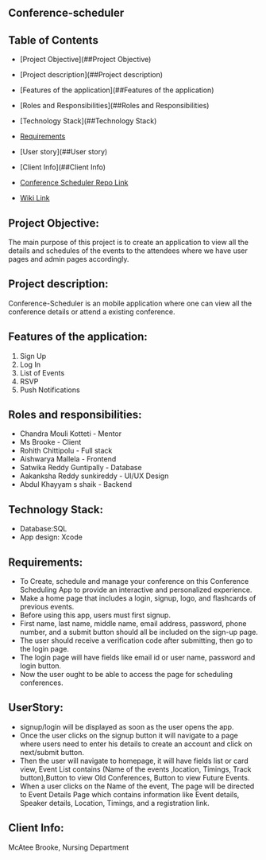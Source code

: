 ## Conference-scheduler

## Table of Contents

* [Project Objective](##Project Objective)

* [Project description](##Project description)

* [Features of the application](##Features of the application)

* [Roles and Responsibilities](##Roles and Responsibilities)

* [Technology Stack](##Technology Stack)

* [Requirements](##Requirements)

* [User story](##User story)

* [Client Info](##Client Info)

* [Conference Scheduler Repo Link](https://github.com/Rohith-Chittipolu/Conference-scheduler)

* [Wiki Link](https://github.com/Rohith-Chittipolu/Conference-scheduler/wiki/Wiki-Home-Page)

## Project Objective: <a name="Project Objective"></a>
The main purpose of this project is to create an application to view all the details and schedules of the events to the attendees where we have user pages and admin pages accordingly.

## Project description: <a name="Project description"></a>
Conference-Scheduler is an mobile application where one can view all the  conference details or attend a existing conference.

## Features of the application: <a name="Features of the application"></a>
<ol>
<li>Sign Up</li>
<li>Log In</li>
<li>List of Events</li>
<li>RSVP</li>
<li>Push Notifications</li>
</ol>

## Roles and responsibilities: <a name="Roles and Responsibilities"></a>
* Chandra Mouli Kotteti - Mentor
* Ms Brooke - Client
* Rohith Chittipolu - Full stack
* Aishwarya Mallela - Frontend
* Satwika Reddy Guntipally - Database
* Aakanksha Reddy sunkireddy - UI/UX Design
* Abdul Khayyam s shaik - Backend

## Technology Stack: <a name="Technology Stack"></a>
* Database:SQL
* App design: Xcode

## Requirements: <a name="Requirements"></a>
* To Create, schedule and manage your conference on this Conference Scheduling App to provide an interactive and personalized experience.
* Make a home page that includes a login, signup, logo, and flashcards of previous events.
* Before using this app, users must first signup.
* First name, last name, middle name, email address, password, phone number, and a submit button should all be included on the sign-up page.
* The user should receive a verification code after submitting, then go to the login page.
* The login page will have fields like email id or user name, password and login button.
* Now the user ought to be able to access the page for scheduling conferences.

## UserStory: <a name="User story"></a>
* signup/login will be displayed as soon as the user opens the app.
* Once the user clicks on the signup button it will navigate to a page where users need to enter his details to create an account and click on next/submit button.
* Then the user will navigate to homepage, it will have fields list or card view, Event List contains (Name of the events ,location, Timings, Track button),Button to view Old Conferences, Button to view Future Events.
* When a user clicks on the Name of the event, The page will be directed to Event Details Page which contains information like Event details, Speaker details, Location, Timings, and a registration link.

## Client Info: <a name="Client Info"></a>
McAtee Brooke, Nursing Department

